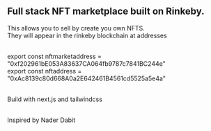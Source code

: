 ## Full stack NFT marketplace built on Rinkeby.<br>

This allows you to sell by create you own NFTS.<br>
They will appear in the rinkeby blockchain at addresses<br><br>

export const nftmarketaddress = "0xf202961bE053A83637CA064fb9787c7841BC244e"<br>
export const nftaddress = "0xAc8139c80d668A0a2E642461B4561cd5525a5e4a"<br><br>

Build with next.js and tailwindcss<br><br>

Inspired by Nader Dabit
